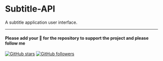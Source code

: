 # Subtitle-API

A subtitle application user interface.

---

#### Please add your 🌟 for the repository to support the project and please follow me

[![GitHub stars](https://img.shields.io/github/stars/FayasNoushad/Subtitle-API.svg?style=social&label=Star)](https://github.com/FayasNoushad/Subtitle-API/stargazers) [![GitHub followers](https://img.shields.io/github/followers/FayasNoushad.svg?style=social&label=Follow)](https://github.com/FayasNoushad?tab=followers)
